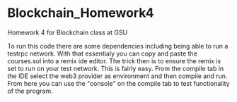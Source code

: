 # Blockchain_Homework4
Homework 4 for Blockchain class at GSU

To run this code there are some dependencies including being able to run a testrpc network. 
With that essentialy you can copy and paste the courses.sol into a remix ide editor. 
The trick then is to ensure the remix is set to run on your test network. 
This is fairly easy. From the compile tab in the IDE select the web3 provider as environment and then compile and run. 
From here you can use the "console" on the compile tab to test functionality of the program. 
